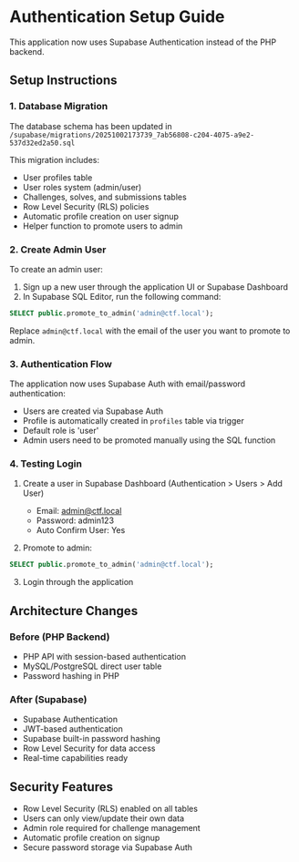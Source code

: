 # Authentication Setup Guide

This application now uses Supabase Authentication instead of the PHP backend.

## Setup Instructions

### 1. Database Migration

The database schema has been updated in `/supabase/migrations/20251002173739_7ab56808-c204-4075-a9e2-537d32ed2a50.sql`

This migration includes:
- User profiles table
- User roles system (admin/user)
- Challenges, solves, and submissions tables
- Row Level Security (RLS) policies
- Automatic profile creation on user signup
- Helper function to promote users to admin

### 2. Create Admin User

To create an admin user:

1. Sign up a new user through the application UI or Supabase Dashboard
2. In Supabase SQL Editor, run the following command:

```sql
SELECT public.promote_to_admin('admin@ctf.local');
```

Replace `admin@ctf.local` with the email of the user you want to promote to admin.

### 3. Authentication Flow

The application now uses Supabase Auth with email/password authentication:

- Users are created via Supabase Auth
- Profile is automatically created in `profiles` table via trigger
- Default role is 'user'
- Admin users need to be promoted manually using the SQL function

### 4. Testing Login

1. Create a user in Supabase Dashboard (Authentication > Users > Add User)
   - Email: admin@ctf.local
   - Password: admin123
   - Auto Confirm User: Yes

2. Promote to admin:
```sql
SELECT public.promote_to_admin('admin@ctf.local');
```

3. Login through the application

## Architecture Changes

### Before (PHP Backend)
- PHP API with session-based authentication
- MySQL/PostgreSQL direct user table
- Password hashing in PHP

### After (Supabase)
- Supabase Authentication
- JWT-based authentication
- Supabase built-in password hashing
- Row Level Security for data access
- Real-time capabilities ready

## Security Features

- Row Level Security (RLS) enabled on all tables
- Users can only view/update their own data
- Admin role required for challenge management
- Automatic profile creation on signup
- Secure password storage via Supabase Auth

